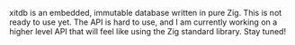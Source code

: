 xitdb is an embedded, immutable database written in pure Zig. This is not ready to use yet. The API is hard to use, and I am currently working on a higher level API that will feel like using the Zig standard library. Stay tuned!
